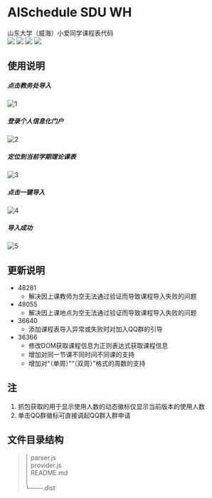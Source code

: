 # AISchedule SDU WH
山东大学（威海）小爱同学课程表代码  
![](https://img.shields.io/badge/%E5%BC%80%E5%8F%91%E8%80%85-yuzheng14-yellow)
![](https://img.shields.io/badge/dynamic/json?color=brightgreen&label=%E4%BD%BF%E7%94%A8%E4%BA%BA%E6%95%B0&query=%24.usedNum&url=https%3A%2F%2Fopen-schedule.ai.xiaomi.com%2Fapi%2Fcoder%3Ftb_id%3D36366)
![](https://img.shields.io/badge/dynamic/json?color=yellow&label=%E5%BC%80%E5%8F%91%E8%80%85&query=%24.coderName&url=https%3A%2F%2Fopen-schedule.ai.xiaomi.com%2Fapi%2Fcoder%3Ftb_id%3D36366)
[![](https://img.shields.io/badge/QQ%E7%BE%A4-653831786-important)](https://jq.qq.com/?_wv=1027&k=VvVwIsjE)

## 使用说明
##### 点击教务处导入
![1](README.assets/1.png)

##### 登录个人信息化门户
![2](README.assets/2.jpg)

##### 定位到当前学期理论课表
![3](README.assets/3.png)

##### 点击一键导入
![4](README.assets/4.png)

##### 导入成功
![5](README.assets/5.png)

## 更新说明

- 48281
  - 解决因上课教师为空无法通过验证而导致课程导入失败的问题
- 48055
  - 解决因上课地点为空无法通过验证而导致课程导入失败的问题
- 36640
  - 添加课程表导入异常或失败时对加入QQ群的引导
- 36366
  - 修改DOM获取课程信息为正则表达式获取课程信息
  - 增加对同一节课不同时间不同课的支持
  - 增加对“（单周）”“（双周）”格式的周数的支持

## 注

1. 抓包获取的用于显示使用人数的动态徽标仅显示当前版本的使用人数
2. 单击QQ群徽标可直接调起QQ群入群申请

## 文件目录结构
>│   parser.js  
>│   provider.js  
>│   README.md  
>│   
>└───.dist